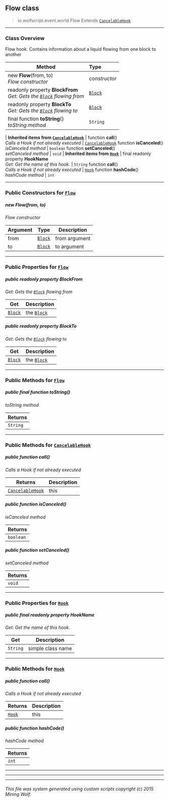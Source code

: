 ## Flow __class__

>io.wolfscript.event.world.Flow
>Extends [`CancelableHook`](../../hook/CancelableHook.md)

---

### Class Overview

Flow hook. Contains information about a liquid flowing from one block to another

Method | Type   
--- | :--- 
new __Flow__(from, to) <br> _Flow constructor_ | _constructor_
 readonly property __BlockFrom__ <br> _Get: Gets the [`Block`](../../api/world/blocks/Block.md) flowing from_ | [`Block`](../../api/world/blocks/Block.md)
 readonly property __BlockTo__ <br> _Get: Gets the [`Block`](../../api/world/blocks/Block.md) flowing to_ | [`Block`](../../api/world/blocks/Block.md)
final function __toString__() <br> _toString method_ | `String`
 |
__Inherited items from [`CancelableHook`](../../hook/CancelableHook.md)__ |
 function __call__() <br> _Calls a Hook if not already executed_ | [`CancelableHook`](../../hook/CancelableHook.md)
 function __isCanceled__() <br> _isCanceled method_ | `boolean`
 function __setCanceled__() <br> _setCanceled method_ | `void`
 |
__Inherited items from [`Hook`](../../hook/Hook.md)__ |
final readonly property __HookName__ <br> _Get: Get the name of this hook._ | `String`
 function __call__() <br> _Calls a Hook if not already executed_ | [`Hook`](../../hook/Hook.md)
 function __hashCode__() <br> _hashCode method_ | `int`







---

### Public Constructors for [`Flow`](Flow.md)

##### <a id='flow'></a>new __Flow__(from, to) 

_Flow constructor_

Argument | Type | Description  
--- | --- | --- 
from | [`Block`](../../api/world/blocks/Block.md) | from argument
to | [`Block`](../../api/world/blocks/Block.md) | to argument

---

### Public Properties for [`Flow`](Flow.md)

##### <a id='blockfrom'></a>public  readonly property __BlockFrom__

_Get: Gets the [`Block`](../../api/world/blocks/Block.md) flowing from_

Get | Description
--- | --- 
[`Block`](../../api/world/blocks/Block.md) | the [`Block`](../../api/world/blocks/Block.md)



##### <a id='blockto'></a>public  readonly property __BlockTo__

_Get: Gets the [`Block`](../../api/world/blocks/Block.md) flowing to_

Get | Description
--- | --- 
[`Block`](../../api/world/blocks/Block.md) | the [`Block`](../../api/world/blocks/Block.md)



---

### Public Methods for [`Flow`](Flow.md)

##### <a id='tostring'></a>public final function __toString__()

_toString method_

Returns | 
--- | 
`String` |


---

### Public Methods for [`CancelableHook`](../../hook/CancelableHook.md)

##### <a id='call'></a>public  function __call__()

_Calls a Hook if not already executed_

Returns | Description
--- | --- 
[`CancelableHook`](../../hook/CancelableHook.md) | this


##### <a id='iscanceled'></a>public  function __isCanceled__()

_isCanceled method_

Returns | 
--- | 
`boolean` |


##### <a id='setcanceled'></a>public  function __setCanceled__()

_setCanceled method_

Returns | 
--- | 
`void` |


---

### Public Properties for [`Hook`](../../hook/Hook.md)

##### <a id='hookname'></a>public final readonly property __HookName__

_Get: Get the name of this hook._

Get | Description
--- | --- 
`String` | simple class name



---

### Public Methods for [`Hook`](../../hook/Hook.md)

##### <a id='call'></a>public  function __call__()

_Calls a Hook if not already executed_

Returns | Description
--- | --- 
[`Hook`](../../hook/Hook.md) | this


##### <a id='hashcode'></a>public  function __hashCode__()

_hashCode method_

Returns | 
--- | 
`int` |


---


---


---


###### This file was system generated using custom scripts copyright (c) 2015 Mining Wolf.
	

